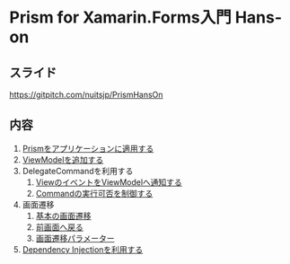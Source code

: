 # Prism for Xamarin.Forms入門 Hans-on

## スライド

<a href="https://gitpitch.com/nuitsjp/PrismHansOn" target="_blank">https://gitpitch.com/nuitsjp/PrismHansOn</a>

## 内容
1. [Prismをアプリケーションに適用する](textbook/01-Prismをアプリケーションに適用する.md)
2. [ViewModelを追加する](textbook/02-ViewModelを追加する.md)  
3. DelegateCommandを利用する  
    1. [ViewのイベントをViewModelへ通知する](textbook/03-01-ViewのイベントをViewModelへ通知する.md)  
    1. [Commandの実行可否を制御する](textbook/03-02-Commandの実行可否を制御する.md)
4. 画面遷移
    1. [基本の画面遷移](textbook/04-01-基本の画面遷移.md)
    1. [前画面へ戻る](textbook/04-02-前画面へ戻る.md)
    1. [画面遷移パラメーター](textbook/04-03-画面遷移パラメーター.md)
5. [Dependency Injectionを利用する](textbook/05-DependencyInjectionを利用する.md)
